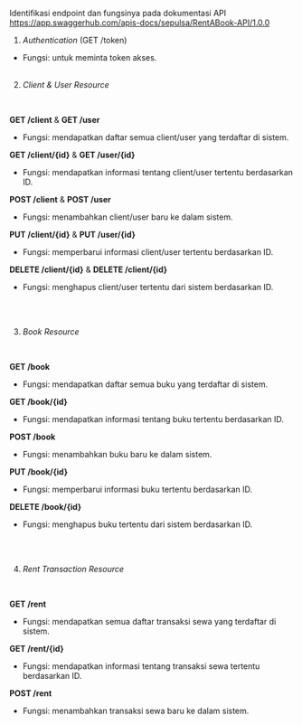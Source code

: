 Identifikasi endpoint dan fungsinya pada dokumentasi API https://app.swaggerhub.com/apis-docs/sepulsa/RentABook-API/1.0.0

1. *Authentication* (GET /token)
- Fungsi: untuk meminta token akses. <br><br>

2. *Client & User Resource*
<br>

**GET /client** & **GET /user**
- Fungsi: mendapatkan daftar semua client/user yang terdaftar di sistem.

**GET /client/{id}** & **GET /user/{id}**
- Fungsi: mendapatkan informasi tentang client/user tertentu berdasarkan ID.

**POST /client** & **POST /user**
- Fungsi: menambahkan client/user baru ke dalam sistem.

**PUT /client/{id}** & **PUT /user/{id}**
- Fungsi: memperbarui informasi client/user tertentu berdasarkan ID.

**DELETE /client/{id}** & **DELETE /client/{id}**
- Fungsi: menghapus client/user tertentu dari sistem berdasarkan ID.

<br><br>

3. *Book Resource*
<br>

**GET /book**
- Fungsi: mendapatkan daftar semua buku yang terdaftar di sistem.

**GET /book/{id}**
- Fungsi: mendapatkan informasi tentang buku tertentu berdasarkan ID.

**POST /book**
- Fungsi: menambahkan buku baru ke dalam sistem.

**PUT /book/{id}**
- Fungsi: memperbarui informasi buku tertentu berdasarkan ID.

**DELETE /book/{id}**
- Fungsi: menghapus buku tertentu dari sistem berdasarkan ID.

<br><br>

4. *Rent Transaction Resource*
<br>

**GET /rent**
- Fungsi: mendapatkan semua daftar transaksi sewa yang terdaftar di sistem.

**GET /rent/{id}**
- Fungsi: mendapatkan informasi tentang transaksi sewa tertentu berdasarkan ID.

**POST /rent**
- Fungsi: menambahkan transaksi sewa baru ke dalam sistem.